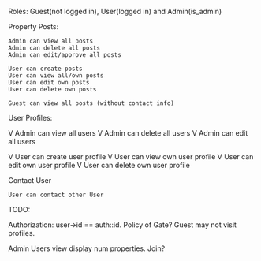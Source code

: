 Roles: Guest(not logged in), User(logged in) and Admin(is_admin)

Property Posts:

    Admin can view all posts
    Admin can delete all posts
    Admin can edit/approve all posts 

    User can create posts
    User can view all/own posts
    User can edit own posts
    User can delete own posts

    Guest can view all posts (without contact info)

User Profiles:

V   Admin can view all users 
V   Admin can delete all users
V   Admin can edit all users

V    User can create user profile
V    User can view own user profile
V    User can edit own user profile
V    User can delete own user profile

Contact User

    User can contact other User

TODO:

Authorization: user->id == auth::id. 
Policy of Gate? Guest may not visit profiles.

Admin Users view display num properties. 
Join?